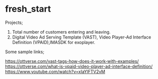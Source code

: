 # fresh_start

Projects;
1. Total number of customers entering and leaving.
2. Digital Video Ad Serving Template (VAST), Video Player-Ad Interface Definition (VPAID),IMASDK for exoplayer.

Some sample links;

https://ottverse.com/vast-tags-how-does-it-work-with-examples/
https://ottverse.com/what-is-vpaid-video-player-ad-interface-definition/
https://www.youtube.com/watch?v=xIaYlFTV2vM
